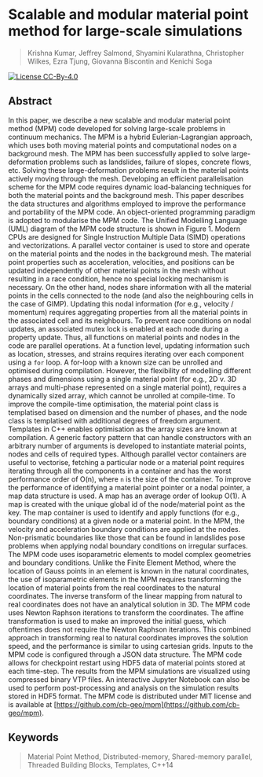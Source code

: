 # Scalable and modular material point method for large-scale simulations
> Krishna Kumar, Jeffrey Salmond, Shyamini Kularathna, Christopher Wilkes, Ezra Tjung, Giovanna Biscontin and Kenichi Soga

[![License CC-By-4.0](https://img.shields.io/badge/license-cc--by--4.0-brightgreen.svg)](https://creativecommons.org/licenses/by/4.0/)


## Abstract
In this paper, we describe a new scalable and modular material point method (MPM) code developed for solving large-scale problems in continuum mechanics. The MPM is a hybrid Eulerian-Lagrangian approach, which uses both moving material points and computational nodes on a background mesh. The MPM has been successfully applied to solve large-deformation problems such as landslides, failure of slopes, concrete flows, etc. Solving these large-deformation problems result in the material points actively moving through the mesh. Developing an efficient parallelisation scheme for the MPM code requires dynamic load-balancing techniques for both the material points and the background mesh. This paper describes the data structures and algorithms employed to improve the performance and portability of the MPM code. An object-oriented programming paradigm is adopted to modularise the MPM code. The Unified Modelling Language (UML) diagram of the MPM code structure is shown in Figure 1. Modern CPUs are designed for Single Instruction Multiple Data (SIMD) operations and vectorizations. A parallel vector container is used to store and operate on the material points and the nodes in the background mesh. The material point properties such as acceleration, velocities, and positions can be updated independently of other material points in the mesh without resulting in a race condition, hence no special locking mechanism is necessary. On the other hand, nodes share information with all the material points in the cells connected to the node (and also the neighbouring cells in the case of GIMP). Updating this nodal information (for e.g., velocity / momentum) requires aggregating properties from all the material points in the associated cell and its neighbours. To prevent race conditions on nodal updates, an associated mutex lock is enabled at each node during a property update. Thus, all functions on material points and nodes in the code are parallel operations. At a function level, updating information such as location, stresses, and strains requires iterating over each component using a `for` loop. A for-loop with a known size can be unrolled and optimised during compilation. However, the flexibility of modelling different phases and dimensions using a single material point (for e.g., 2D v. 3D arrays and multi-phase represented on a single material point), requires a dynamically sized array, which cannot be unrolled at compile-time. To improve the compile-time optimisation, the material point class is templatised based on dimension and the number of phases, and the node class is templatised with additional degrees of freedom argument. Templates in C++ enables optimisation as the array sizes are known at compilation. A generic factory pattern that can handle constructors with an arbitrary number of arguments is developed to instantiate material points, nodes and cells of required types. Although parallel vector containers are useful to vectorise, fetching a particular node or a material point requires iterating through all the components in a container and has the worst performance order of O(n), where `n` is the size of the container. To improve the performance of identifying a material point pointer or a nodal pointer, a map data structure is used. A map has an average order of lookup O(1). A map is created with the unique global id of the node/material point as the key. The map container is used to identify and apply functions (for e.g., boundary conditions) at a given node or a material point. In the MPM, the velocity and acceleration boundary conditions are applied at the nodes. Non-prismatic boundaries like those that can be found in landslides pose problems when applying nodal boundary conditions on irregular surfaces. The MPM code uses isoparametric elements to model complex geometries and boundary conditions. Unlike the Finite Element Method, where the location of Gauss points in an element is known in the natural coordinates, the use of isoparametric elements in the MPM requires transforming the location of material points from the real coordinates to the natural coordinates. The inverse transform of the linear mapping from natural to real coordinates does not have an analytical solution in 3D. The MPM code uses Newton Raphson iterations to transform the coordinates. The affine transformation is used to make an improved the initial guess, which oftentimes does not require the Newton Raphson iterations. This combined approach in transforming real to natural coordinates improves the solution speed, and the performance is similar to using cartesian grids. Inputs to the MPM code is configured through a JSON data structure. The MPM code allows for checkpoint restart using HDF5 data of material points stored at each time-step. The results from the MPM simulations are visualized using compressed binary VTP files. An interactive Jupyter Notebook can also be used to perform post-processing and analysis on the simulation results stored in HDF5 format. The MPM code is distributed under MIT license and is available at [https://github.com/cb-geo/mpm](https://github.com/cb-geo/mpm).

## Keywords
> Material Point Method, Distributed-memory, Shared-memory parallel, Threaded Building Blocks, Templates, C++14
